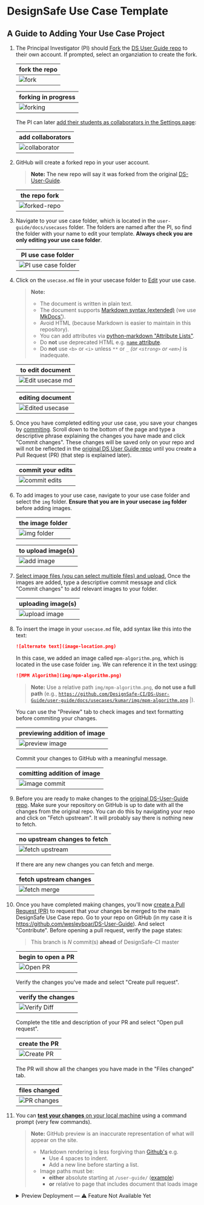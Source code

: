 # DesignSafe Use Case Template

## A Guide to Adding Your Use Case Project

<a id="fork-repo">

1. The Principal Investigator (PI) should [Fork](https://docs.github.com/en/pull-requests/collaborating-with-pull-requests/working-with-forks/fork-a-repo) the [DS User Guide repo][DS-User-Guide] to their own account. If prompted, select an organziation to create the fork.

    | fork the repo |
    | - |
    | ![fork](docs/images/00-fork.png) | |

    | forking in progress |
    | - |
    | ![forking](docs/images/01-forking.png) |

    The PI can later [add their students as collaborators in the Settings page](https://docs.github.com/en/account-and-profile/setting-up-and-managing-your-personal-account-on-github/managing-access-to-your-personal-repositories/inviting-collaborators-to-a-personal-repository):

    | add collaborators |
    | - |
    | ![collaborator](docs/images/collaborator.png) |

    <a id="fork-success">

2. GitHub will create a forked repo in your user account.

    > **Note:**
    > The new repo will say it was forked from the original [DS-User-Guide].

    | the repo fork |
    | - |
    | ![forked-repo](docs/images/02-forked-repo.png) |

    <a id="find-usecase">

3. Navigate to your use case folder, which is located in the `user-guide/docs/usecases` folder. The folders are named after the PI, so find the folder with your name to edit your template. **Always check you are only editing your use case folder**.

    | PI use case folder |
    | - |
    | ![PI use case folder](docs/images/03-pi-usecase-folder.png) |

    <a id="edit-usecase">

4. Click on the `usecase.md` file in your usecase folder to [Edit](https://docs.github.com/en/repositories/working-with-files/managing-files/editing-files) your use case.

    > **Note:**
    > - The document is written in plain text.
    > - The document supports [Markdown syntax (extended)](https://www.markdownguide.org/extended-syntax/) (we use [MkDocs'](https://www.mkdocs.org/user-guide/writing-your-docs/#writing-with-markdown)).
    > - Avoid HTML (because Markdown is easier to maintain in this repository).
    > - You can add attributes via [python-markdown "Attribute Lists"](https://python-markdown.github.io/extensions/attr_list/).
    > - Do **not** use deprecated HTML e.g. [`name` attribute](https://developer.mozilla.org/en-US/docs/Web/HTML/Element/a#deprecated_attributes).
    > - Do **not** use `<b>` or `<i>` unless `**` or `_` _(or `<strong>` or `<em>`)_ is inadequate.

    | to edit document |
    | - |
    | ![Edit usecase md](docs/images/04-edit-usecasemd.png) |

    | editing document |
    | - |
    | ![Edited usecase](docs/images/05-edit-usecase.png) |

    <a id="save-changes">

5. Once you have completed editing your use case, you save your changes by [commiting](https://docs.github.com/en/pull-requests/committing-changes-to-your-project/creating-and-editing-commits/about-commits). Scroll down to the bottom of the page and type a descriptive phrase explaining the changes you have made and click "Commit changes". These changes will be saved only on your repo and will not be reflected in the [original DS User Guide repo][DS-User-Guide] until you create a Pull Request (PR) (that step is explained later).

    | commit your edits |
    | - |
    | ![commit edits](docs/images/06-commit-usecase-edits.png) |

    <a id="add-images">

6. To add images to your use case, navigate to your use case folder and select the `img` folder. **Ensure that you are in your usecase `img` folder** before adding images.

    | the image folder |
    | - |
    | ![img folder](docs/images/07-img-folder.png) |

    | to upload image(s) |
    | - |
    | ![add image](docs/images/08-add-img.png) |

7. [Select image files (you can select multiple files) and upload.](https://docs.github.com/en/repositories/working-with-files/managing-files/adding-a-file-to-a-repository) Once the images are added, type a descriptive commit message and click "Commit changes" to add relevant images to your folder.

    | uploading image(s) |
    | - |
    | ![upload image](docs/images/09-upload-image.png) |

    <a id="insert-image">

8. To insert the image in your `usecase.md` file, add syntax like this into the text:

    ```md
    ![alternate text](image-location.png)
    ```

    In this case, we added an image called `mpm-algorithm.png`, which is located in the use case folder `img`. We can reference it in the text usingg:

    ```md
    ![MPM Algorithm](img/mpm-algorithm.png)
    ```

    > **Note:**
    > Use a relative path `img/mpm-algorithm.png`, **do not use a full path** (e.g., [`https://github.com/DesignSafe-CI/DS-User-Guide/user-guide/docs/usecases/kumar/img/mpm-algorithm.png`](https://github.com/DesignSafe-CI/DS-User-Guide/user-guide/docs/usecases/kumar/img/mpm-algorithm.png) |).

    You can use the "Preview" tab to check images and text formatting before commiting your changes.

    | previewing addition of image |
    | - |
    | ![preview image](docs/images/11-preview-img.png) |

    Commit your changes to GitHub with a meaningful message.

    | comitting addition of image |
    | - |
    | ![image commit](docs/images/12-image-commit.png) |

    <a id="sync-fork">

9. Before you are ready to make changes to the [original DS-User-Guide repo][DS-User-Guide]. Make sure your repository on GitHub is up to date with all the changes from the original repo. You can do this by navigating your repo and click on "Fetch upstream". It will probably say there is nothing new to fetch.

    | no upstream changes to fetch |
    | - |
    | ![fetch upstream](docs/images/16-fetch-upstream.png) |

    If there are any new changes you can fetch and merge.

    | fetch upstream changes |
    | - |
    | ![fetch merge](docs/images/17-fetch-merge.png) |

    <a id="request-review">

10. Once you have completed making changes, you'll now [create a Pull Request (PR)](https://docs.github.com/en/pull-requests/collaborating-with-pull-requests/proposing-changes-to-your-work-with-pull-requests/creating-a-pull-request) to request that your changes be merged to the main DesignSafe Use Case repo. Go to your repo on GitHub (in my case it is https://github.com/wesleyboar/DS-User-Guide). And select "Contribute". Before opening a pull request, verify the page states:

    > This branch is _N_ commit(s) **ahead** of DesignSafe-CI master

    | begin to open a PR |
    | - |
    | ![Open PR](docs/images/18-open-pr.png) |

    Verify the changes you've made and select "Create pull request".

    | verify the changes |
    | - |
    | ![Verify Diff](docs/images/18-verify-diff.png) |

    Complete the title and description of your PR and select "Open pull request".

    | create the PR |
    | - |
    | ![Create PR](docs/images/19-create-pr.png) |

    The PR will show all the changes you have made in the "Files changed" tab.

    | files changed |
    | - |
    | ![PR changes](docs/images/20-pr-file-changes.png) |

    <a id="test-changes">

11. You can [**test your changes** on your local machine](../../../README#testing) using a command prompt (very few commands).

    > **Note:**
    > GitHub preview is an inaccurate representation of what will appear on the site.
    >
    > - Markdown rendering is less forgiving than [Github's](https://docs.github.com/en/get-started/writing-on-github/getting-started-with-writing-and-formatting-on-github/basic-writing-and-formatting-syntax) e.g.
    >     - Use 4 spaces to indent.
    >     - Add a new line before starting a list.
    > - Image paths must be:
    >     - **either** absolute starting at `/user-guide/` ([example](https://github.com/DesignSafe-CI/DS-User-Guide/pull/35/commits/956fc03))
    >     - **or** relative to page that includes document that loads image

    <details><summary>Preview Deployment — ⚠️ Feature Not Available Yet</summary>

    > **Note**: This valuable automated feature was in [DS_Use_Case_template](https://github.com/DesignSafe-CI/DS_Use_Case_template/blob/c32d48a/README.md?plain=1#L76-L80). It will eventually be added here also.

    11. After a minute or so a preview deployment of your use case will be available on the pull request page. Select the preview link generated by Netlify to view your changes similar to how it would be rendered in the final version. If you want to make some tweaks. Visit *your* GitHub repo of the DS Use Case and make changes. As long as the current PR remains open GitHub will automatically pull your changes.

        | link to preview of deployment |
        | - |
        | ⚠️ Feature unavailable. Until feature is available, you may view an [outdated image](docs/images/21-pr.png). |
        <!-- ![PR](docs/images/21-pr.png) | -->

        | preview of deployment |
        | - |
        | ⚠️ Feature unavailable. Until feature is available, you may view an [outdated image](docs/images/22-preview.png). |
        <!-- ![preview Web](docs/images/22-preview.png) | -->

    </details>

[DS-User-Guide]: https://github.com/DesignSafe-CI/DS-User-Guide/
[DS_Use_Case_template]: https://github.com/DesignSafe-CI/DS_Use_Case_template/
